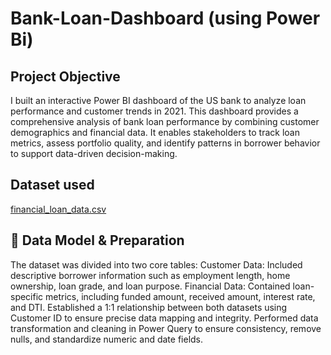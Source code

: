 # Bank-Loan-Dashboard (using Power Bi)
## Project Objective
I built an interactive Power BI dashboard of the US bank to analyze loan performance and customer trends in 2021. This dashboard provides a comprehensive analysis of bank loan performance by combining customer demographics and financial data. It enables stakeholders to track loan metrics, assess portfolio quality, and identify patterns in borrower behavior to support data-driven decision-making.

## Dataset used
[financial_loan_data.csv](https://github.com/Nourhan-Hany1/Bank-Loan-Dashboard/blob/main/financial_loan_data.csv)

## 🧱 Data Model & Preparation
The dataset was divided into two core tables:
Customer Data: Included descriptive borrower information such as employment length, home ownership, loan grade, and loan purpose.
Financial Data: Contained loan-specific metrics, including funded amount, received amount, interest rate, and DTI.
Established a 1:1 relationship between both datasets using Customer ID to ensure precise data mapping and integrity.
Performed data transformation and cleaning in Power Query to ensure consistency, remove nulls, and standardize numeric and date fields.
